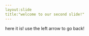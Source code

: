 ```yaml
---
layout:slide
title:"welcome to our second slide!"
---
```

here it is!
use the left arrow to go back!
